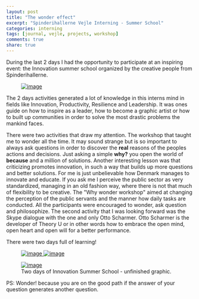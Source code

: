 ```yaml
---
layout: post
title: "The wonder effect"
excerpt: "Spinderihallerne Vejle Interning - Summer School"
categories: interning
tags: [journal, vejle, projects, workshop]
comments: true
share: true
---
```


During the last 2 days I had the opportunity to participate at an inspiring event: the Innovation summer school organized by the creative people from Spinderihallerne.

<figure>
	<a href="{{site.url}}/images/interning/28-08-2015/IMG_1284.JPG"><img src="{{site.url}}/images/interning/28-08-2015/IMG_1284.JPG" alt="image"></a>
</figure>

The 2 days activities generated a lot of knowledge in this interns mind in fields like Innovation, Productivity, Resilience and Leadership. It was ones guide on how to inspire as a leader, how to become a graphic artist or how to built up communities in order to solve the most drastic problems the mankind faces.

There were two activities that draw my attention. The workshop that taught me to wonder all the time. It may sound strange but is so important to always ask questions in order to discover the __real__ reasons of the peoples actions and decisions. Just asking a simple **why?** you open the world of **because** and a million of solutions. Another interesting lesson was that criticizing promotes innovation, in such a way that builds up more questions and better solutions.
For me is just unbelievable how Denmark manages to innovate and educate. If you ask me  I perceive the public sector as very standardized, managing in an old fashion way, where there is not that much of flexibility to be creative. The "Why wonder workshop" aimed at changing the perception of the public servants and the manner how daily tasks are conducted. All the participants were encouraged to wonder, ask question and philosophize.
The second activity that I was looking forward was the Skype dialogue with the one and only Otto Scharmer. Otto Scharmer is the developer of Theory U or in other words how to embrace the open mind, open heart and open will for a better performance.

There were two days full of learning!

<figure class="half">
  <a href="{{site.url}}/images/interning/28-08-2015/IMG_1285.JPG">
    <img src="{{site.url}}/images/interning/28-08-2015/IMG_1285.JPG" alt="image">  
  </a>
  <a href="{{site.url}}/images/interning/28-08-2015/IMG_1286.JPG">
    <img src="{{site.url}}/images/interning/28-08-2015/IMG_1286.JPG" alt="image">  
  </a>
</figure>

<figure>
	<a href="{{site.url}}/images/interning/28-08-2015/IMG_1303.JPG"><img src="{{site.url}}/images/interning/28-08-2015/IMG_1303.JPG" alt="image"></a>
	<figcaption>Two days of Innovation Summer School - unfinished graphic.</figcaption>
</figure>

PS: Wonder! because you are on the good path if the answer of your question generates another question.
